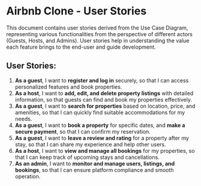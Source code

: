 # Airbnb Clone - User Stories

This document contains user stories derived from the Use Case Diagram, representing various functionalities from the perspective of different actors (Guests, Hosts, and Admins). User stories help in understanding the value each feature brings to the end-user and guide development.

## User Stories:

1.  **As a guest**, I want to **register and log in** securely, so that I can access personalized features and book properties.
2.  **As a host**, I want to **add, edit, and delete property listings** with detailed information, so that guests can find and book my properties effectively.
3.  **As a guest**, I want to **search for properties** based on location, price, and amenities, so that I can quickly find suitable accommodations for my needs.
4.  **As a guest**, I want to **book a property** for specific dates, and **make a secure payment**, so that I can confirm my reservation.
5.  **As a guest**, I want to **leave a review and rating** for a property after my stay, so that I can share my experience and help other users.
6.  **As a host**, I want to **view and manage all bookings** for my properties, so that I can keep track of upcoming stays and cancellations.
7.  **As an admin**, I want to **monitor and manage users, listings, and bookings**, so that I can ensure platform compliance and smooth operation.
